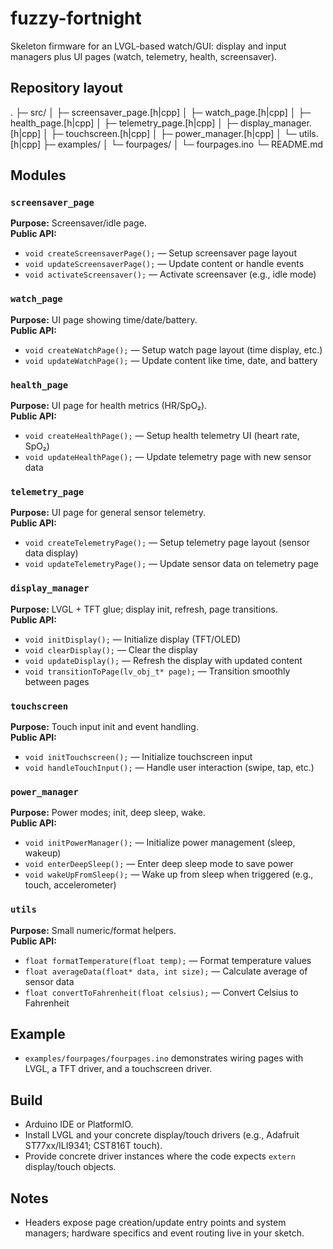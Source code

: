 # fuzzy-fortnight

Skeleton firmware for an LVGL-based watch/GUI: display and input managers plus UI pages (watch, telemetry, health, screensaver).

## Repository layout
.
├─ src/
│ ├─ screensaver_page.[h|cpp]
│ ├─ watch_page.[h|cpp]
│ ├─ health_page.[h|cpp]
│ ├─ telemetry_page.[h|cpp]
│ ├─ display_manager.[h|cpp]
│ ├─ touchscreen.[h|cpp]
│ ├─ power_manager.[h|cpp]
│ └─ utils.[h|cpp]
├─ examples/
│ └─ fourpages/
│ └─ fourpages.ino
└─ README.md

## Modules

### `screensaver_page`
**Purpose:** Screensaver/idle page.  
**Public API:**
- `void createScreensaverPage();` — Setup screensaver page layout
- `void updateScreensaverPage();` — Update content or handle events
- `void activateScreensaver();` — Activate screensaver (e.g., idle mode)

### `watch_page`
**Purpose:** UI page showing time/date/battery.  
**Public API:**
- `void createWatchPage();` — Setup watch page layout (time display, etc.)
- `void updateWatchPage();` — Update content like time, date, and battery

### `health_page`
**Purpose:** UI page for health metrics (HR/SpO₂).  
**Public API:**
- `void createHealthPage();` — Setup health telemetry UI (heart rate, SpO₂)
- `void updateHealthPage();` — Update telemetry page with new sensor data

### `telemetry_page`
**Purpose:** UI page for general sensor telemetry.  
**Public API:**
- `void createTelemetryPage();` — Setup telemetry page layout (sensor data display)
- `void updateTelemetryPage();` — Update sensor data on telemetry page

### `display_manager`
**Purpose:** LVGL + TFT glue; display init, refresh, page transitions.  
**Public API:**
- `void initDisplay();` — Initialize display (TFT/OLED)
- `void clearDisplay();` — Clear the display
- `void updateDisplay();` — Refresh the display with updated content
- `void transitionToPage(lv_obj_t* page);` — Transition smoothly between pages

### `touchscreen`
**Purpose:** Touch input init and event handling.  
**Public API:**
- `void initTouchscreen();` — Initialize touchscreen input
- `void handleTouchInput();` — Handle user interaction (swipe, tap, etc.)

 ### `power_manager`
**Purpose:** Power modes; init, deep sleep, wake.  
**Public API:**
- `void initPowerManager();` — Initialize power management (sleep, wakeup)
- `void enterDeepSleep();` — Enter deep sleep mode to save power
- `void wakeUpFromSleep();` — Wake up from sleep when triggered (e.g., touch, accelerometer)

### `utils`
**Purpose:** Small numeric/format helpers.  
**Public API:**
- `float formatTemperature(float temp);` — Format temperature values
- `float averageData(float* data, int size);` — Calculate average of sensor data
- `float convertToFahrenheit(float celsius);` — Convert Celsius to Fahrenheit

## Example
- `examples/fourpages/fourpages.ino` demonstrates wiring pages with LVGL, a TFT driver, and a touchscreen driver.

## Build
- Arduino IDE or PlatformIO.
- Install LVGL and your concrete display/touch drivers (e.g., Adafruit ST77xx/ILI9341; CST816T touch).
- Provide concrete driver instances where the code expects `extern` display/touch objects.

## Notes
- Headers expose page creation/update entry points and system managers; hardware specifics and event routing live in your sketch.

